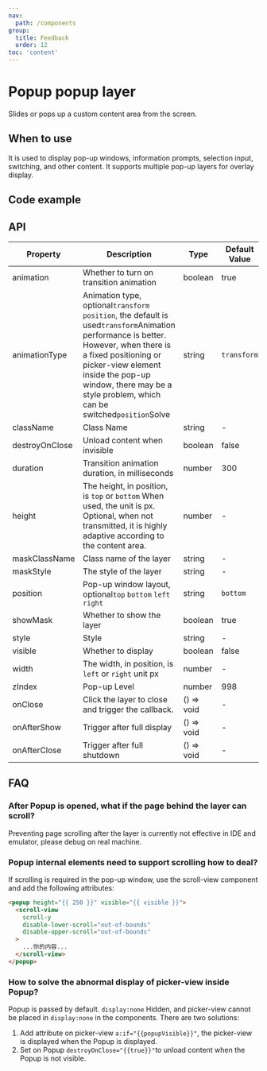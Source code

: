 ```yaml
---
nav:
  path: /components
group:
  title: Feedback
  order: 12
toc: 'content'
---
```


# Popup popup layer

Slides or pops up a custom content area from the screen.

## When to use

It is used to display pop-up windows, information prompts, selection input, switching, and other content. It supports multiple pop-up layers for overlay display.

## Code example

<code src='../../demo/pages/Popup/index'></code>

## API

| Property           | Description                                                                                                                                                              | Type       | Default Value      |
| -------------- | ----------------------------------------------------------------------------------------------------------------------------------------------------------------- | ---------- | ----------- |
| animation      | Whether to turn on transition animation                                                                                                                                                  | boolean    | true        |
| animationType  | Animation type, optional`transform` `position`, the default is used`transform`Animation performance is better. However, when there is a fixed positioning or picker-view element inside the pop-up window, there may be a style problem, which can be switched`position`Solve | string     | `transform` |
| className      | Class Name                                                                                                                                                              | string     | -           |
| destroyOnClose | Unload content when invisible                                                                                                                                                  | boolean    | false       |
| duration       | Transition animation duration, in milliseconds                                                                                                                                            | number     | 300         |
| height         | The height, in position, is `top` or `bottom` When used, the unit is px. Optional, when not transmitted, it is highly adaptive according to the content area.                                                                        | number     | -           |
| maskClassName  | Class name of the layer                                                                                                                                                        | string     | -           |
| maskStyle      | The style of the layer                                                                                                                                                        | string     | -           |
| position       | Pop-up window layout, optional`top` `bottom` `left` `right`                                                                                                                       | string     | `bottom`    |
| showMask       | Whether to show the layer                                                                                                                                                      | boolean    | true        |
| style          | Style                                                                                                                                                              | string     | -           |
| visible        | Whether to display                                                                                                                                                          | boolean    | false       |
| width          | The width, in position, is `left` or `right` unit px                                                                                                            | number     | -           |
| zIndex         | Pop-up Level                                                                                                                                                          | number     | 998         |
| onClose        | Click the layer to close and trigger the callback.                                                                                                                                            | () => void | -           |
| onAfterShow    | Trigger after full display                                                                                                                                                    | () => void | -           |
| onAfterClose   | Trigger after full shutdown                                                                                                                                                    | () => void | -           |

## FAQ

### After Popup is opened, what if the page behind the layer can scroll?

Preventing page scrolling after the layer is currently not effective in IDE and emulator, please debug on real machine.

### Popup internal elements need to support scrolling how to deal?

If scrolling is required in the pop-up window, use the scroll-view component and add the following attributes:

```html
<popup height="{{ 250 }}" visible="{{ visible }}">
  <scroll-view
    scroll-y
    disable-lower-scroll="out-of-bounds"
    disable-upper-scroll="out-of-bounds"
  >
    ...你的内容...
  </scroll-view>
</popup>
```

### How to solve the abnormal display of picker-view inside Popup?

Popup is passed by default. `display:none` Hidden, and picker-view cannot be placed in `display:none` in the components. There are two solutions:

1. Add attribute on picker-view `a:if="{{popupVisible}}"`, the picker-view is displayed when the Popup is displayed.
2. Set on Popup `destroyOnClose="{{true}}"`to unload content when the Popup is not visible.
